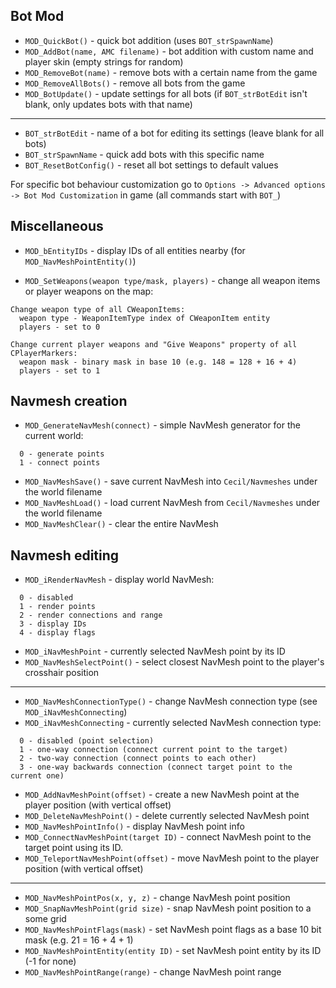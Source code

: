 ## Bot Mod

- `MOD_QuickBot()` - quick bot addition (uses `BOT_strSpawnName`)
- `MOD_AddBot(name, AMC filename)` - bot addition with custom name and player skin (empty strings for random)
- `MOD_RemoveBot(name)` - remove bots with a certain name from the game
- `MOD_RemoveAllBots()` - remove all bots from the game
- `MOD_BotUpdate()` - update settings for all bots (if `BOT_strBotEdit` isn't blank, only updates bots with that name)

---
- `BOT_strBotEdit` - name of a bot for editing its settings (leave blank for all bots)
- `BOT_strSpawnName` - quick add bots with this specific name
- `BOT_ResetBotConfig()` - reset all bot settings to default values

For specific bot behaviour customization go to `Options -> Advanced options -> Bot Mod Customization` in game (all commands start with `BOT_`)

## Miscellaneous

- `MOD_bEntityIDs` - display IDs of all entities nearby (for `MOD_NavMeshPointEntity()`)

- `MOD_SetWeapons(weapon type/mask, players)` - change all weapon items or player weapons on the map:
```
Change weapon type of all CWeaponItems:
  weapon type - WeaponItemType index of CWeaponItem entity
  players - set to 0

Change current player weapons and "Give Weapons" property of all CPlayerMarkers:
  weapon mask - binary mask in base 10 (e.g. 148 = 128 + 16 + 4)
  players - set to 1
```

## Navmesh creation

- `MOD_GenerateNavMesh(connect)` - simple NavMesh generator for the current world:
```
  0 - generate points
  1 - connect points
```

- `MOD_NavMeshSave()` - save current NavMesh into `Cecil/Navmeshes` under the world filename
- `MOD_NavMeshLoad()` - load current NavMesh from `Cecil/Navmeshes` under the world filename
- `MOD_NavMeshClear()` - clear the entire NavMesh

## Navmesh editing

- `MOD_iRenderNavMesh` - display world NavMesh:
```
  0 - disabled
  1 - render points
  2 - render connections and range
  3 - display IDs
  4 - display flags
```

- `MOD_iNavMeshPoint` - currently selected NavMesh point by its ID
- `MOD_NavMeshSelectPoint()` - select closest NavMesh point to the player's crosshair position

---
- `MOD_NavMeshConnectionType()` - change NavMesh connection type (see `MOD_iNavMeshConnecting`)
- `MOD_iNavMeshConnecting` - currently selected NavMesh connection type:
```
  0 - disabled (point selection)
  1 - one-way connection (connect current point to the target)
  2 - two-way connection (connect points to each other)
  3 - one-way backwards connection (connect target point to the current one)
```

- `MOD_AddNavMeshPoint(offset)` - create a new NavMesh point at the player position (with vertical offset)
- `MOD_DeleteNavMeshPoint()` - delete currently selected NavMesh point
- `MOD_NavMeshPointInfo()` - display NavMesh point info
- `MOD_ConnectNavMeshPoint(target ID)` - connect NavMesh point to the target point using its ID.
- `MOD_TeleportNavMeshPoint(offset)` - move NavMesh point to the player position (with vertical offset)

---
- `MOD_NavMeshPointPos(x, y, z)` - change NavMesh point position
- `MOD_SnapNavMeshPoint(grid size)` - snap NavMesh point position to a some grid
- `MOD_NavMeshPointFlags(mask)` - set NavMesh point flags as a base 10 bit mask (e.g. 21 = 16 + 4 + 1)
- `MOD_NavMeshPointEntity(entity ID)` - set NavMesh point entity by its ID (-1 for none)
- `MOD_NavMeshPointRange(range)` - change NavMesh point range